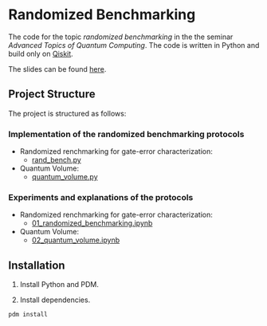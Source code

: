 # Randomized Benchmarking

The code for the topic *randomized benchmarking* in the the seminar *Advanced Topics of Quantum Computing*. 
The code is written in Python and build only on [Qiskit](https://www.ibm.com/quantum/qiskit).

The slides can be found [here](./slides.pdf).

## Project Structure

The project is structured as follows:

### Implementation of the randomized benchmarking protocols

- Randomized renchmarking for gate-error characterization:
    - [rand_bench.py](rb/rand_bench.py)
- Quantum Volume:
    - [quantum_volume.py](rb/quantum_volume.py)

### Experiments and explanations of the protocols
- Randomized renchmarking for gate-error characterization:
    - [01_randomized_benchmarking.ipynb](01_randomized_benchmarking.ipynb)
- Quantum Volume:
    - [02_quantum_volume.ipynb](02_quantum_volume.ipynb)



## Installation

1. Install Python and PDM.

2. Install dependencies.

```bash
pdm install
```
